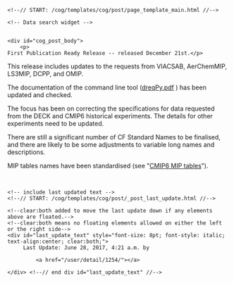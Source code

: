          

    <!--// START: /cog/templates/cog/post/page_template_main.html //-->
<!--// loading page body from page_template_main.html //-->




  	<!-- Data search widget -->
  	

    <div id="cog_post_body">
        <p>
	First Publication Ready Release -- released December 21st.</p>
<p>
	This release includes updates to the requests from VIACSAB, AerChemMIP, LS3MIP, DCPP, and OMIP.</p>
<p>
	The documentation of the command line tool (<a href="http://proj.badc.rl.ac.uk/svn/exarch/CMIP6dreq/tags/latest/dreqPy/docs/dreqPy.pdf">dreqPy.pdf</a> ) has been updated and checked.</p>
<p>
	The focus has been on correcting the specifications for data requested from the DECK and CMIP6 historical experiments. The details for other experiments need to be updated.</p>
<p>
	There are still a significant number of CF Standard Names to be finalised, and there are likely to be some adjustments to variable long names and descriptions.</p>
<p>
	MIP tables names have been standardised (see &quot;<a href="https://www.earthsystemcog.org/projects/wip/mip_table_about">CMIP6 MIP tables</a>&quot;).</p>
<p>
	&nbsp;</p>
    </div> <!--// end div id=cog_post_body //-->

    <!-- include last updated text -->
    <!--// START: /cog/templates/cog/post/_post_last_update.html //-->

    <!--clear:both added to move the last update down if any elements above are floated.-->
    <!--clear:both means no floating elements allowed on either the left or the right side-->
	<div id="last_update_text" style="font-size: 8pt; font-style: italic; text-align:center; clear:both;">
	     Last Update: June 28, 2017, 4:21 a.m. by
         
             <a href="/user/detail/1254/"></a>
         
	</div> <!--// end div id="last_update_text" //-->
